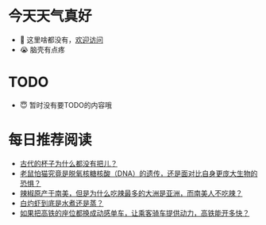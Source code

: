 # 今天天气真好
- 👋 这里啥都没有，[欢迎访问](https://zhangfeng-ola.github.io/)
- 😭 脑壳有点疼
<!---
- 👀 I’m interested in ...
- 🌱 I’m currently learning ...
- 💞️ I’m looking to collaborate on ...
- 📫 How to reach me ...
- 😇 I'm doing something ...

--->

# TODO 
- 😇 暂时没有要TODO的内容哦

<!---
zhangfeng-ola/zhangfeng-ola is a ✨ special ✨ repository because its `README.md` (this file) appears on your GitHub profile.
You can click the Preview link to take a look at your changes.
--->

# 每日推荐阅读
<!-- BLOG-POST-LIST:START -->
- [古代的杯子为什么都没有把儿？](https://daily.zhihu.com/story/9762469)
- [老鼠怕猫究竟是脱氧核糖核酸（DNA）的遗传，还是面对比自身更庞大生物的恐惧？](https://daily.zhihu.com/story/9762503)
- [辣椒原产于南美，但是为什么吃辣最多的大洲是亚洲，而南美人不吃辣？](https://daily.zhihu.com/story/9762510)
- [白灼虾到底是水煮还是蒸？](https://daily.zhihu.com/story/9762514)
- [如果把高铁的座位都换成动感单车，让乘客骑车提供动力，高铁能开多快？](https://daily.zhihu.com/story/9762673)
<!-- BLOG-POST-LIST:END -->
